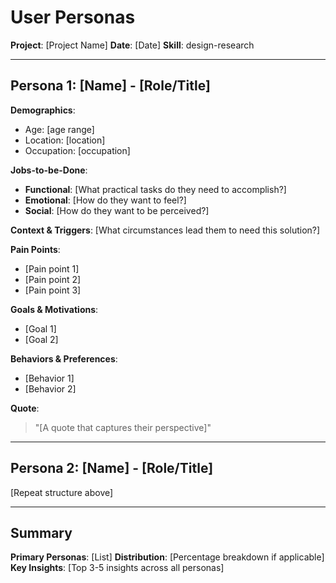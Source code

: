 # User Personas

**Project**: [Project Name]
**Date**: [Date]
**Skill**: design-research

---

## Persona 1: [Name] - [Role/Title]

**Demographics**:
- Age: [age range]
- Location: [location]
- Occupation: [occupation]

**Jobs-to-be-Done**:
- **Functional**: [What practical tasks do they need to accomplish?]
- **Emotional**: [How do they want to feel?]
- **Social**: [How do they want to be perceived?]

**Context & Triggers**:
[What circumstances lead them to need this solution?]

**Pain Points**:
- [Pain point 1]
- [Pain point 2]
- [Pain point 3]

**Goals & Motivations**:
- [Goal 1]
- [Goal 2]

**Behaviors & Preferences**:
- [Behavior 1]
- [Behavior 2]

**Quote**:
> "[A quote that captures their perspective]"

---

## Persona 2: [Name] - [Role/Title]

[Repeat structure above]

---

## Summary

**Primary Personas**: [List]
**Distribution**: [Percentage breakdown if applicable]
**Key Insights**: [Top 3-5 insights across all personas]
